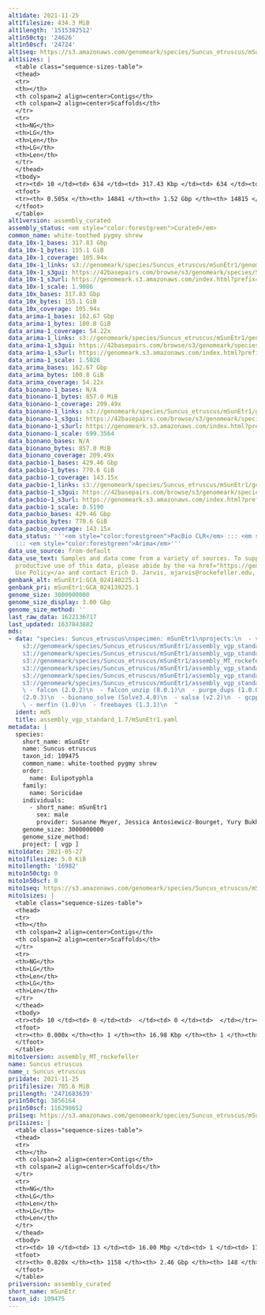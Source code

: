 ```yaml
---
alt1date: 2021-11-25
alt1filesize: 434.3 MiB
alt1length: '1515382512'
alt1n50ctg: '24626'
alt1n50scf: '24724'
alt1seq: https://s3.amazonaws.com/genomeark/species/Suncus_etruscus/mSunEtr1/assembly_curated/mSunEtr1.alt.cur.20211125.fasta.gz
alt1sizes: |
  <table class="sequence-sizes-table">
  <thead>
  <tr>
  <th></th>
  <th colspan=2 align=center>Contigs</th>
  <th colspan=2 align=center>Scaffolds</th>
  </tr>
  <tr>
  <th>NG</th>
  <th>LG</th>
  <th>Len</th>
  <th>LG</th>
  <th>Len</th>
  </tr>
  </thead>
  <tbody>
  <tr><td> 10 </td><td> 634 </td><td> 317.43 Kbp </td><td> 634 </td><td> 317.43 Kbp </td></tr><tr><td> 20 </td><td> 1922 </td><td> 181.66 Kbp </td><td> 1921 </td><td> 181.98 Kbp </td></tr><tr><td> 30 </td><td> 4046 </td><td> 112.35 Kbp </td><td> 4041 </td><td> 112.70 Kbp </td></tr><tr><td> 40 </td><td> 7488 </td><td> 67.97 Kbp </td><td> 7476 </td><td> 68.11 Kbp </td></tr><tr style="background-color:#cccccc;"><td> 50 </td><td> 14023 </td><td> 24.63 Kbp </td><td> 14000 </td><td> 24.72 Kbp </td></tr><tr><td> 60 </td><td> 0 </td><td>  </td><td> 0 </td><td>  </td></tr><tr><td> 70 </td><td> 0 </td><td>  </td><td> 0 </td><td>  </td></tr><tr><td> 80 </td><td> 0 </td><td>  </td><td> 0 </td><td>  </td></tr><tr><td> 90 </td><td> 0 </td><td>  </td><td> 0 </td><td>  </td></tr><tr><td> 100 </td><td> 0 </td><td>  </td><td> 0 </td><td>  </td></tr></tbody>
  <tfoot>
  <tr><th> 0.505x </th><th> 14841 </th><th> 1.52 Gbp </th><th> 14815 </th><th> 1.52 Gbp </th></tr>
  </tfoot>
  </table>
alt1version: assembly_curated
assembly_status: <em style="color:forestgreen">Curated</em>
common_name: white-toothed pygmy shrew
data_10x-1_bases: 317.83 Gbp
data_10x-1_bytes: 155.1 GiB
data_10x-1_coverage: 105.94x
data_10x-1_links: s3://genomeark/species/Suncus_etruscus/mSunEtr1/genomic_data/10x/<br>
data_10x-1_s3gui: https://42basepairs.com/browse/s3/genomeark/species/Suncus_etruscus/mSunEtr1/genomic_data/10x/
data_10x-1_s3url: https://genomeark.s3.amazonaws.com/index.html?prefix=species/Suncus_etruscus/mSunEtr1/genomic_data/10x/
data_10x-1_scale: 1.9086
data_10x_bases: 317.83 Gbp
data_10x_bytes: 155.1 GiB
data_10x_coverage: 105.94x
data_arima-1_bases: 162.67 Gbp
data_arima-1_bytes: 100.8 GiB
data_arima-1_coverage: 54.22x
data_arima-1_links: s3://genomeark/species/Suncus_etruscus/mSunEtr1/genomic_data/arima/<br>
data_arima-1_s3gui: https://42basepairs.com/browse/s3/genomeark/species/Suncus_etruscus/mSunEtr1/genomic_data/arima/
data_arima-1_s3url: https://genomeark.s3.amazonaws.com/index.html?prefix=species/Suncus_etruscus/mSunEtr1/genomic_data/arima/
data_arima-1_scale: 1.5026
data_arima_bases: 162.67 Gbp
data_arima_bytes: 100.8 GiB
data_arima_coverage: 54.22x
data_bionano-1_bases: N/A
data_bionano-1_bytes: 857.0 MiB
data_bionano-1_coverage: 209.49x
data_bionano-1_links: s3://genomeark/species/Suncus_etruscus/mSunEtr1/genomic_data/bionano/<br>
data_bionano-1_s3gui: https://42basepairs.com/browse/s3/genomeark/species/Suncus_etruscus/mSunEtr1/genomic_data/bionano/
data_bionano-1_s3url: https://genomeark.s3.amazonaws.com/index.html?prefix=species/Suncus_etruscus/mSunEtr1/genomic_data/bionano/
data_bionano-1_scale: 699.3564
data_bionano_bases: N/A
data_bionano_bytes: 857.0 MiB
data_bionano_coverage: 209.49x
data_pacbio-1_bases: 429.46 Gbp
data_pacbio-1_bytes: 770.6 GiB
data_pacbio-1_coverage: 143.15x
data_pacbio-1_links: s3://genomeark/species/Suncus_etruscus/mSunEtr1/genomic_data/pacbio/<br>
data_pacbio-1_s3gui: https://42basepairs.com/browse/s3/genomeark/species/Suncus_etruscus/mSunEtr1/genomic_data/pacbio/
data_pacbio-1_s3url: https://genomeark.s3.amazonaws.com/index.html?prefix=species/Suncus_etruscus/mSunEtr1/genomic_data/pacbio/
data_pacbio-1_scale: 0.5190
data_pacbio_bases: 429.46 Gbp
data_pacbio_bytes: 770.6 GiB
data_pacbio_coverage: 143.15x
data_status: '''<em style="color:forestgreen">PacBio CLR</em> ::: <em style="color:forestgreen">10x</em>
  ::: <em style="color:forestgreen">Arima</em>'''
data_use_source: from-default
data_use_text: Samples and data come from a variety of sources. To support fair and
  productive use of this data, please abide by the <a href="https://genome10k.soe.ucsc.edu/data-use-policies/">Data
  Use Policy</a> and contact Erich D. Jarvis, ejarvis@rockefeller.edu, with any questions.
genbank_alt: mSunEtr1:GCA_024140225.1
genbank_pri: mSunEtr1:GCA_024139225.1
genome_size: 3000000000
genome_size_display: 3.00 Gbp
genome_size_method: ''
last_raw_data: 1622136717
last_updated: 1637843882
mds:
- data: "species: Suncus_etruscus\nspecimen: mSunEtr1\nprojects:\n  - vgp\nprimary:
    s3://genomeark/species/Suncus_etruscus/mSunEtr1/assembly_vgp_standard_1.7/mSunEtr1.pri.asm.20210809.fasta.gz\nhaplotigs:
    s3://genomeark/species/Suncus_etruscus/mSunEtr1/assembly_vgp_standard_1.7/mSunEtr1.alt.asm.20210809.fasta.gz\nmito:
    s3://genomeark/species/Suncus_etruscus/mSunEtr1/assembly_MT_rockefeller/mSunEtr1.MT.20210527.fasta.gz\nhic_bam:
    s3://genomeark/species/Suncus_etruscus/mSunEtr1/assembly_vgp_standard_1.7/evaluation/pretext/mSunEtr1.pri.asm.20210809.fasta.gz.bam\npretext:
    s3://genomeark/species/Suncus_etruscus/mSunEtr1/assembly_vgp_standard_1.7/evaluation/pretext/mSunEtr1.pri.asm.20210809.fasta.gz.pretext\nkmer_spectra_img:
    s3://genomeark/species/Suncus_etruscus/mSunEtr1/assembly_vgp_standard_1.7/evaluation/merqury/\npipeline:\n
    \ - falcon (2.0.2)\n  - falcon_unzip (8.0.1)\n  - purge_dups (1.0.0)\n  - scaff10x
    (2.0.3)\n  - bionano_solve (Solve3.4.0)\n  - salsa (v2.2)\n  - gcpp (2.0.2)\n
    \ - merfin (1.0)\n  - freebayes (1.3.1)\n  "
  ident: md5
  title: assembly_vgp_standard_1.7/mSunEtr1.yaml
metadata: |
  species:
    short_name: mSunEtr
    name: Suncus etruscus
    taxon_id: 109475
    common_name: white-toothed pygmy shrew
    order:
      name: Eulipotyphla
    family:
      name: Soricidae
    individuals:
      - short_name: mSunEtr1
        sex: male
        provider: Susanne Meyer, Jessica Antosiewicz-Bourget, Yury Bukhman
    genome_size: 3000000000
    genome_size_method:
    project: [ vgp ]
mito1date: 2021-05-27
mito1filesize: 5.0 KiB
mito1length: '16982'
mito1n50ctg: 0
mito1n50scf: 0
mito1seq: https://s3.amazonaws.com/genomeark/species/Suncus_etruscus/mSunEtr1/assembly_MT_rockefeller/mSunEtr1.MT.20210527.fasta.gz
mito1sizes: |
  <table class="sequence-sizes-table">
  <thead>
  <tr>
  <th></th>
  <th colspan=2 align=center>Contigs</th>
  <th colspan=2 align=center>Scaffolds</th>
  </tr>
  <tr>
  <th>NG</th>
  <th>LG</th>
  <th>Len</th>
  <th>LG</th>
  <th>Len</th>
  </tr>
  </thead>
  <tbody>
  <tr><td> 10 </td><td> 0 </td><td>  </td><td> 0 </td><td>  </td></tr><tr><td> 20 </td><td> 0 </td><td>  </td><td> 0 </td><td>  </td></tr><tr><td> 30 </td><td> 0 </td><td>  </td><td> 0 </td><td>  </td></tr><tr><td> 40 </td><td> 0 </td><td>  </td><td> 0 </td><td>  </td></tr><tr style="background-color:#cccccc;"><td> 50 </td><td> 0 </td><td style="background-color:#ff8888;">  </td><td> 0 </td><td style="background-color:#ff8888;">  </td></tr><tr><td> 60 </td><td> 0 </td><td>  </td><td> 0 </td><td>  </td></tr><tr><td> 70 </td><td> 0 </td><td>  </td><td> 0 </td><td>  </td></tr><tr><td> 80 </td><td> 0 </td><td>  </td><td> 0 </td><td>  </td></tr><tr><td> 90 </td><td> 0 </td><td>  </td><td> 0 </td><td>  </td></tr><tr><td> 100 </td><td> 0 </td><td>  </td><td> 0 </td><td>  </td></tr></tbody>
  <tfoot>
  <tr><th> 0.000x </th><th> 1 </th><th> 16.98 Kbp </th><th> 1 </th><th> 16.98 Kbp </th></tr>
  </tfoot>
  </table>
mito1version: assembly_MT_rockefeller
name: Suncus etruscus
name_: Suncus_etruscus
pri1date: 2021-11-25
pri1filesize: 705.6 MiB
pri1length: '2471683639'
pri1n50ctg: 3856164
pri1n50scf: 116298652
pri1seq: https://s3.amazonaws.com/genomeark/species/Suncus_etruscus/mSunEtr1/assembly_curated/mSunEtr1.pri.cur.20211125.fasta.gz
pri1sizes: |
  <table class="sequence-sizes-table">
  <thead>
  <tr>
  <th></th>
  <th colspan=2 align=center>Contigs</th>
  <th colspan=2 align=center>Scaffolds</th>
  </tr>
  <tr>
  <th>NG</th>
  <th>LG</th>
  <th>Len</th>
  <th>LG</th>
  <th>Len</th>
  </tr>
  </thead>
  <tbody>
  <tr><td> 10 </td><td> 13 </td><td> 16.00 Mbp </td><td> 1 </td><td> 171.22 Mbp </td></tr><tr><td> 20 </td><td> 38 </td><td> 9.94 Mbp </td><td> 3 </td><td> 168.49 Mbp </td></tr><tr><td> 30 </td><td> 76 </td><td> 6.71 Mbp </td><td> 5 </td><td> 137.51 Mbp </td></tr><tr><td> 40 </td><td> 127 </td><td> 5.22 Mbp </td><td> 7 </td><td> 131.95 Mbp </td></tr><tr style="background-color:#cccccc;"><td> 50 </td><td> 193 </td><td style="background-color:#88ff88;"> 3.86 Mbp </td><td> 9 </td><td style="background-color:#88ff88;"> 116.30 Mbp </td></tr><tr><td> 60 </td><td> 285 </td><td> 2.78 Mbp </td><td> 12 </td><td> 104.75 Mbp </td></tr><tr><td> 70 </td><td> 420 </td><td> 1.79 Mbp </td><td> 15 </td><td> 93.47 Mbp </td></tr><tr><td> 80 </td><td> 705 </td><td> 484.96 Kbp </td><td> 19 </td><td> 44.86 Mbp </td></tr><tr><td> 90 </td><td> 0 </td><td>  </td><td> 0 </td><td>  </td></tr><tr><td> 100 </td><td> 0 </td><td>  </td><td> 0 </td><td>  </td></tr></tbody>
  <tfoot>
  <tr><th> 0.820x </th><th> 1158 </th><th> 2.46 Gbp </th><th> 148 </th><th> 2.47 Gbp </th></tr>
  </tfoot>
  </table>
pri1version: assembly_curated
short_name: mSunEtr
taxon_id: 109475
---
```

